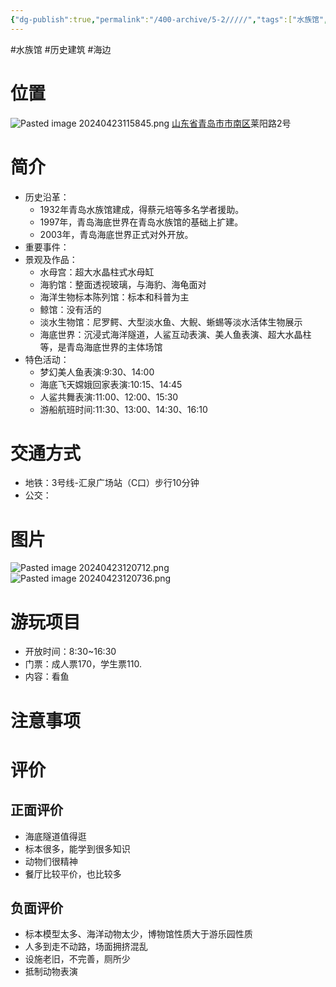```yaml
---
{"dg-publish":true,"permalink":"/400-archive/5-2/////","tags":["水族馆","历史建筑","海边"]}
---
```


#水族馆 #历史建筑 #海边 
# 位置
![Pasted image 20240423115845.png](/img/user/800-%E5%85%B6%E4%BB%96/801-%E5%9B%BE%E7%89%87/Pasted%20image%2020240423115845.png)
[山东省](https://baike.baidu.com/item/%E5%B1%B1%E4%B8%9C%E7%9C%81/209822?fromModule=lemma_inlink)[青岛市](https://baike.baidu.com/item/%E9%9D%92%E5%B2%9B%E5%B8%82/785198?fromModule=lemma_inlink)[市南区](https://baike.baidu.com/item/%E5%B8%82%E5%8D%97%E5%8C%BA/7261380?fromModule=lemma_inlink)莱阳路2号
# 简介
- 历史沿革：
	- 1932年青岛水族馆建成，得蔡元培等多名学者援助。
	- 1997年，青岛海底世界在青岛水族馆的基础上扩建。
	- 2003年，青岛海底世界正式对外开放。
- 重要事件：
- 景观及作品：
	- 水母宫：超大水晶柱式水母缸
	- 海豹馆：整面透视玻璃，与海豹、海龟面对
	- 海洋生物标本陈列馆：标本和科普为主
	- 鲸馆：没有活的
	- 淡水生物馆：尼罗鳄、大型淡水鱼、大鲵、蜥蜴等淡水活体生物展示
	- 海底世界：沉浸式海洋隧道，人鲨互动表演、美人鱼表演、超大水晶柱等，是青岛海底世界的主体场馆
- 特色活动：
	- 梦幻美人鱼表演:9:30、14:00  
	- 海底飞天嫦娥回家表演:10:15、14:45  
	- 人鲨共舞表演:11:00、12:00、15:30  
	- 游船航班时间:11:30、13:00、14:30、16:10
# 交通方式
- 地铁：3号线-汇泉广场站（C口）步行10分钟
- 公交：
# 图片
![Pasted image 20240423120712.png](/img/user/800-%E5%85%B6%E4%BB%96/801-%E5%9B%BE%E7%89%87/Pasted%20image%2020240423120712.png)
![Pasted image 20240423120736.png](/img/user/800-%E5%85%B6%E4%BB%96/801-%E5%9B%BE%E7%89%87/Pasted%20image%2020240423120736.png)
# 游玩项目
- 开放时间：8:30~16:30
- 门票：成人票170，学生票110.
- 内容：看鱼
# 注意事项
# 评价
## 正面评价
- 海底隧道值得逛
- 标本很多，能学到很多知识
- 动物们很精神
- 餐厅比较平价，也比较多
## 负面评价
- 标本模型太多、海洋动物太少，博物馆性质大于游乐园性质
- 人多到走不动路，场面拥挤混乱
- 设施老旧，不完善，厕所少
- 抵制动物表演